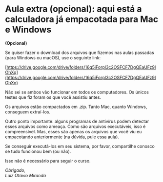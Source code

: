 # Aula extra (opcional): aqui está a calculadora já empacotada para Mac e Windows

**(Opcional)**

Se quiser fazer o download dos arquivos que fizemos nas aulas passadas (para Windows ou macOS), use o seguinte link:

[https://drive.google.com/drive/folders/16q5iForpl3c2OSFCF7DgQEaUFz9IOhXq](https://drive.google.com/drive/folders/16q5iForpl3c2OSFCF7DgQEaUFz9IOhXq)

Não sei se ambos vão funcionar em todos os computadores. Os únicos testes que fiz foram os que você assistiu antes.

Os arquivos estão compactados em .zip. Tanto Mac, quanto Windows, conseguem extraí-los.

Outro ponto importante: alguns programas de antivírus podem detectar esses arquivos como ameaça. Como são arquivos executáveis, isso é compreensível. Mas, esses são apenas os arquivos que você viu eu empacotando anteriormente (na dúvida, pule essa aula).

Se conseguir executá-los em seu sistema, por favor, compartilhe conosco se tudo funcionou bem (ou não).

Isso não é necessário para seguir o curso.

_Obrigado,  
Luiz Otávio Miranda_